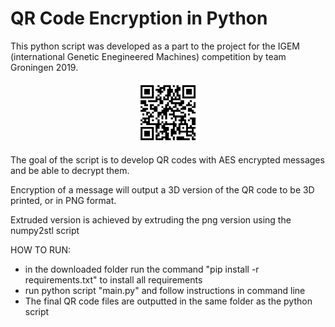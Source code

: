 # QR Code Encryption in Python

This python script was developed as a part to the project for the IGEM (international Genetic Enegineered Machines) competition by team Groningen 2019.

<p align="center">
  <img src="https://raw.githubusercontent.com/M-P-P-C/QR-Code-Encryption/master/Example_QRcode_encrypted.png" width="100">
</p>

The goal of the script is to develop QR codes with AES encrypted messages and be able to decrypt them.

Encryption of a message will output a 3D version of the QR code to be 3D printed, or in PNG format.

Extruded version is achieved by extruding the png version using the numpy2stl script

HOW TO RUN:
- in the downloaded folder run the command "pip install -r requirements.txt" to install all requirements
- run python script "main.py" and follow instructions in command line
- The final QR code files are outputted in the same folder as the python script
